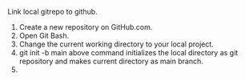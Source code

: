 Link local gitrepo to github.

1) Create a new repository on GitHub.com.
2) Open Git Bash.
3) Change the current working directory to your local project.
4) git init -b main
above command initializes the local directory as git repository and makes current directory as main branch.
5) 